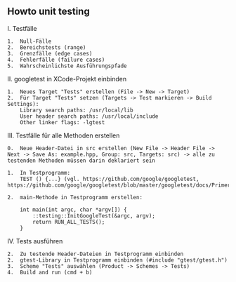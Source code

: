 Howto unit testing 
------------------

I. Testfälle 

	1. 	Null-Fälle
	2. 	Bereichstests (range)
	3. 	Grenzfälle (edge cases)
	4. 	Fehlerfälle (failure cases)
	5. 	Wahrscheinlichste Ausführungspfade

II. googletest in XCode-Projekt einbinden

	1. 	Neues Target "Tests" erstellen (File -> New -> Target)
	2. 	Für Target "Tests" setzen (Targets -> Test markieren -> Build Settings): 
		Library search paths: /usr/local/lib
		User header search paths: /usr/local/include
		Other linker flags: -lgtest

III. Testfälle für alle Methoden erstellen

	0. 	Neue Header-Datei in src erstellen (New File -> Header File -> Next -> Save As: example.hpp, Group: src, Targets: src) -> alle zu testenden Methoden müssen darin deklariert sein 

	1. 	In Testprogramm: 
		TEST () {...} (vgl. https://github.com/google/googletest, https://github.com/google/googletest/blob/master/googletest/docs/Primer.md)

	2. 	main-Methode in Testprogramm erstellen:

		int main(int argc, char *argv[]) {
			::testing::InitGoogleTest(&argc, argv);
			return RUN_ALL_TESTS(); 
		}  

	 

IV. Tests ausführen 

	2.	Zu testende Header-Dateien in Testprogramm einbinden
	2. 	gtest-Library in Testprogramm einbinden (#include "gtest/gtest.h")
	3. 	Scheme "Tests" auswählen (Product -> Schemes -> Tests)
	4. 	Build and run (cmd + b)

	

